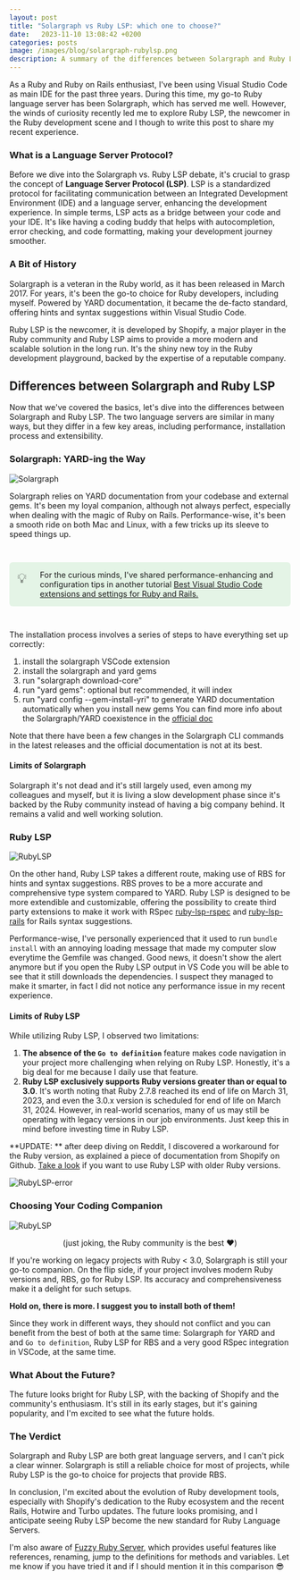 ```yaml
---
layout: post
title: "Solargraph vs Ruby LSP: which one to choose?"
date:   2023-11-10 13:08:42 +0200
categories: posts
image: /images/blog/solargraph-rubylsp.png
description: A summary of the differences between Solargraph and Ruby LSP with pros and cons, the state of Ruby Language Servers and which one you should use.
---
```


As a Ruby and Ruby on Rails enthusiast, I've been using Visual Studio Code as main IDE for the past three years. During this time, my go-to Ruby language server has been Solargraph, which has served me well. However, the winds of curiosity recently led me to explore Ruby LSP, the newcomer in the Ruby development scene and I though to write this post to share my recent experience.

### What is a Language Server Protocol?
Before we dive into the Solargraph vs. Ruby LSP debate, it's crucial to grasp the concept of **Language Server Protocol (LSP)**. LSP is a standardized protocol for facilitating communication between an Integrated Development Environment (IDE) and a language server, enhancing the development experience.
In simple terms, LSP acts as a bridge between your code and your IDE. It's like having a coding buddy that helps with autocompletion, error checking, and code formatting, making your development journey smoother.

### A Bit of History
Solargraph is a veteran in the Ruby world, as it has been released in March 2017. For years, it's been the go-to choice for Ruby developers, including myself. Powered by YARD documentation, it became the de-facto standard, offering hints and syntax suggestions within Visual Studio Code.

Ruby LSP is the newcomer, it is developed by Shopify, a major player in the Ruby community and Ruby LSP aims to provide a more modern and scalable solution in the long run. It's the shiny new toy in the Ruby development playground, backed by the expertise of a reputable company.

## Differences between Solargraph and Ruby LSP
Now that we've covered the basics, let's dive into the differences between Solargraph and Ruby LSP. The two language servers are similar in many ways, but they differ in a few key areas, including performance, installation process and extensibility.

### Solargraph: YARD-ing the Way

![Solargraph](/images/blog/vscode/solargraph.webp)

Solargraph relies on YARD documentation from your codebase and external gems. It's been my loyal companion, although not always perfect, especially when dealing with the magic of Ruby on Rails. Performance-wise, it's been a smooth ride on both Mac and Linux, with a few tricks up its sleeve to speed things up.

<div style="border-radius:6px;padding:1em;background-color:rgba(52,183,67,.12);display:flex;margin:3em 0;">
  <div style="padding-right:1em;font-size:x-large;">💡</div>
  <div>
    For the curious minds, I've shared performance-enhancing and configuration tips in another tutorial
    <a href="/posts/setup-ruby-vscode">Best Visual Studio Code extensions and settings for Ruby and Rails.</a>
  </div>
</div>


The installation process involves a series of steps to have everything set up correctly:
1. install the solargraph VSCode extension
2. install the solargraph and yard gems
3. run "solargraph download-core"
4. run "yard gems": optional but recommended, it will index
5. run "yard config --gem-install-yri" to generate YARD documentation automatically when you install new gems
You can find more info about the Solargraph/YARD coexistence in the [official doc]([text](https://solargraph.org/guides/yard))

Note that there have been a few changes in the Solargraph CLI commands in the latest releases and the official documentation is not at its best.

#### Limits of Solargraph
Solargraph it's not dead and it's still largely used, even among my colleagues and myself, but it is living a slow development phase since it's backed by the Ruby community instead of having a big company behind. It remains a valid and well working solution.

### Ruby LSP

![RubyLSP](/images/blog/vscode/ruby_lsp.webp)

On the other hand, Ruby LSP takes a different route, making use of RBS for hints and syntax suggestions. RBS proves to be a more accurate and comprehensive type system compared to YARD. Ruby LSP is designed to be more extendible and customizable, offering the possibility to create third party extensions to make it work with RSpec [ruby-lsp-rspec](https://github.com/st0012/ruby-lsp-rspec) and [ruby-lsp-rails](https://github.com/Shopify/ruby-lsp-rails) for Rails syntax suggestions.

Performance-wise, I've personally experienced that it used to run `bundle install` with an annoying loading message that made my computer slow everytime the Gemfile was changed. Good news, it doesn't show the alert anymore but if you open the Ruby LSP output in VS Code you will be able to see that it still downloads the dependencies. I suspect they managed to make it smarter, in fact I did not notice any performance issue in my recent experience.

#### Limits of Ruby LSP

While utilizing Ruby LSP, I observed two limitations:

1. **The absence of the `Go to definition`** feature makes code navigation in your project more challenging when relying on Ruby LSP. Honestly, it's a big deal for me because I daily use that feature.
2. **Ruby LSP exclusively supports Ruby versions greater than or equal to 3.0**. It's worth noting that Ruby 2.7.8 reached its end of life on March 31, 2023, and even the 3.0.x version is scheduled for end of life on March 31, 2024. However, in real-world scenarios, many of us may still be operating with legacy versions in our job environments. Just keep this in mind before investing time in Ruby LSP.

**UPDATE: ** after deep diving on Reddit, I discovered a workaround for the Ruby version, as explained a piece of documentation from Shopify on Github. [Take a look](https://github.com/shopify/vscode-ruby-lsp?tab=readme-ov-file#using-a-custom-gemfile) if you want to use Ruby LSP with older Ruby versions.

![RubyLSP-error](/images/blog/solargraph-vs-rubylsp/error.png)

### Choosing Your Coding Companion

![RubyLSP](/images/blog/solargraph-rubylsp.png)
<figcaption align = "center">(just joking, the Ruby community is the best ♥️)</figcaption>

If you're working on legacy projects with Ruby < 3.0, Solargraph is still your go-to companion. On the flip side, if your project involves modern Ruby versions and, RBS, go for Ruby LSP. Its accuracy and comprehensiveness make it a delight for such setups.

**Hold on, there is more. I suggest you to install both of them!**

Since they work in different ways, they should not conflict and you can benefit from the best of both at the same time: Solargraph for YARD and and `Go to definition`, Ruby LSP for RBS and a very good RSpec integration in VSCode, at the same time.

### What About the Future?
The future looks bright for Ruby LSP, with the backing of Shopify and the community's enthusiasm. It's still in its early stages, but it's gaining popularity, and I'm excited to see what the future holds.

### The Verdict
Solargraph and Ruby LSP are both great language servers, and I can't pick a clear winner. Solargraph is still a reliable choice for most of projects, while Ruby LSP is the go-to choice for projects that provide RBS.

In conclusion, I'm excited about the evolution of Ruby development tools, especially with Shopify's dedication to the Ruby ecosystem and the recent Rails, Hotwire and Turbo updates. The future looks promising, and I anticipate seeing Ruby LSP become the new standard for Ruby Language Servers.

I'm also aware of [Fuzzy Ruby Server](https://marketplace.visualstudio.com/items?itemName=Blinknlights.fuzzy-ruby-server), which provides useful features like references, renaming, jump to the definitions for methods and variables. Let me know if you have tried it and if I should mention it in this comparison 😎
